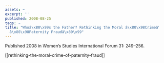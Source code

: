```yaml
---
assets: ~
excerpt: ''
published: 2008-08-25
tags: ~
title: "Whoâ\x80\x99s the Father? Rethinking the Moral â\x80\x98Crimeâ\x80\x99 of
  â\x80\x98Paternity Fraudâ\x80\x99"
---
```

Published 2008 in Women’s Studies International Forum 31: 249–256. 

[[rethinking-the-moral-crime-of-paternity-fraud]] 